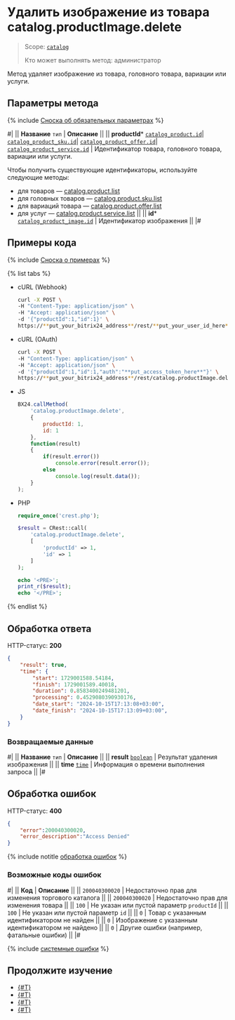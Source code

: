 # Удалить изображение из товара catalog.productImage.delete

> Scope: [`catalog`](../../scopes/permissions.md)
>
> Кто может выполнять метод: администратор

Метод удаляет изображение из товара, головного товара, вариации или услуги.

## Параметры метода

{% include [Сноска об обязательных параметрах](../../../_includes/required.md) %}

#|
|| **Название**
`тип` | **Описание** ||
|| **productId***
[`catalog_product.id`](../data-types.md#catalog_product)\|
[`catalog_product_sku.id`](../data-types.md#catalog_product_sku)\|
[`catalog_product_offer.id`](../data-types.md#catalog_product_offer)\|
[`catalog_product_service.id`](../data-types.md#catalog_product_service) | Идентификатор товара, головного товара, вариации или услуги.

Чтобы получить существующие идентификаторы, используйте следующие методы:
- для товаров — [catalog.product.list](../product/catalog-product-list.md)
- для головных товаров — [catalog.product.sku.list](../product/sku/catalog-product-sku-list.md)
- для вариаций товара — [catalog.product.offer.list](../product/offer/catalog-product-offer-list.md)
- для услуг — [catalog.product.service.list](../product/service/catalog-product-service-list.md)
||
|| **id***
[`catalog_product_image.id`](../data-types.md#catalog_product_image) | Идентификатор изображения ||
|#

## Примеры кода

{% include [Сноска о примерах](../../../_includes/examples.md) %}

{% list tabs %}

- cURL (Webhook)

    ```bash
    curl -X POST \
    -H "Content-Type: application/json" \
    -H "Accept: application/json" \
    -d '{"productId":1,"id":1}' \
    https://**put_your_bitrix24_address**/rest/**put_your_user_id_here**/**put_your_webbhook_here**/catalog.productImage.delete
    ```

- cURL (OAuth)

    ```bash
    curl -X POST \
    -H "Content-Type: application/json" \
    -H "Accept: application/json" \
    -d '{"productId":1,"id":1,"auth":"**put_access_token_here**"}' \
    https://**put_your_bitrix24_address**/rest/catalog.productImage.delete
    ```

- JS

    ```js
    BX24.callMethod(
        'catalog.productImage.delete',
        {
            productId: 1,
            id: 1
        },
        function(result)
        {
            if(result.error())
                console.error(result.error());
            else
                console.log(result.data());
        }
    );
    ```

- PHP

    ```php
    require_once('crest.php');

    $result = CRest::call(
        'catalog.productImage.delete',
        [
            'productId' => 1,
            'id' => 1
        ]
    );

    echo '<PRE>';
    print_r($result);
    echo '</PRE>';
    ```

{% endlist %}

## Обработка ответа

HTTP-статус: **200**

```json
{
    "result": true,
    "time": {
        "start": 1729001588.54184,
        "finish": 1729001589.40018,
        "duration": 0.8583400249481201,
        "processing": 0.4529080390930176,
        "date_start": "2024-10-15T17:13:08+03:00",
        "date_finish": "2024-10-15T17:13:09+03:00",
    }
}
```

### Возвращаемые данные

#|
|| **Название**
`тип` | **Описание** ||
|| **result**
[`boolean`](../../data-types.md) | Результат удаления изображения ||
|| **time**
[`time`](../../data-types.md#time) | Информация о времени выполнения запроса ||
|#

## Обработка ошибок

HTTP-статус: **400**

```json
{	
    "error":200040300020,
    "error_description":"Access Denied"
}
```

{% include notitle [обработка ошибок](../../../_includes/error-info.md) %}

### Возможные коды ошибок

#|
|| **Код** | **Описание** ||
|| `200040300020` | Недостаточно прав для изменения торгового каталога
||
|| `200040300020` | Недостаточно прав для изменения товара
||
|| `100` | Не указан или пустой параметр `productId`
||
|| `100` | Не указан или пустой параметр `id`
|| 
|| `0` | Товар с указанным идентификатором не найден
|| 
|| `0` | Изображение с указанным идентификатором не найдено
|| 
|| `0` | Другие ошибки (например, фатальные ошибки)
|| 
|#

{% include [системные ошибки](../../../_includes/system-errors.md) %}

## Продолжите изучение 

- [{#T}](./catalog-product-image-add.md)
- [{#T}](./catalog-product-image-get.md)
- [{#T}](./catalog-product-image-list.md)
- [{#T}](./catalog-product-image-get-fields.md)